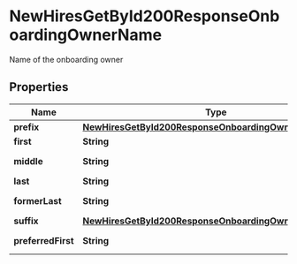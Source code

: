 

# NewHiresGetById200ResponseOnboardingOwnerName

Name of the onboarding owner

## Properties

| Name | Type | Description | Notes |
|------------ | ------------- | ------------- | -------------|
|**prefix** | [**NewHiresGetById200ResponseOnboardingOwnerNamePrefix**](NewHiresGetById200ResponseOnboardingOwnerNamePrefix.md) |  |  [optional] |
|**first** | **String** | First name |  [optional] |
|**middle** | **String** | Middle name |  [optional] |
|**last** | **String** | Last name |  [optional] |
|**formerLast** | **String** | Former last name |  [optional] |
|**suffix** | [**NewHiresGetById200ResponseOnboardingOwnerNameSuffix**](NewHiresGetById200ResponseOnboardingOwnerNameSuffix.md) |  |  [optional] |
|**preferredFirst** | **String** | Preferred first name |  [optional] |



